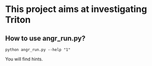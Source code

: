 # This project aims at investigating Triton

## How to use angr_run.py?

```shell
python angr_run.py --help "1"
```

You will find hints.